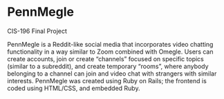 # PennMegle
CIS-196 Final Project

PennMegle is a Reddit-like social media that incorporates video chatting functionality in a way similar to Zoom combined with Omegle. Users can create accounts, join or create “channels” focused on specific topics (similar to a subreddit), and create temporary “rooms”, where anybody belonging to a channel can join and video chat with strangers with similar interests.
PennMegle was created using Ruby on Rails; the frontend is coded using HTML/CSS, and embedded Ruby.
